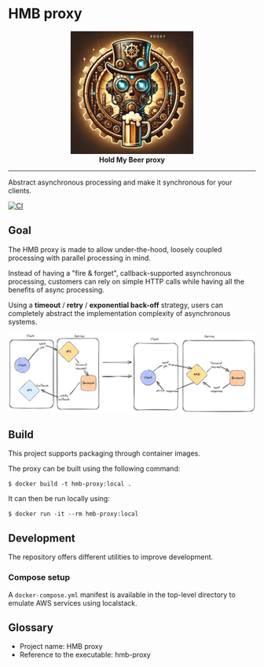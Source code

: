 # HMB proxy

<p align="center">
  <img src="./logo.png" alt="logo.png" width="250" height="250"><br>
  <b>Hold My Beer proxy</b>
</p>

------

Abstract asynchronous processing and make it synchronous for your clients.

[![CI](https://github.com/meero-com/hmb-proxy/actions/workflows/ci.yml/badge.svg)](https://github.com/meero-com/hmb-proxy/actions/workflows/ci.yml)

## Goal

The HMB proxy is made to allow under-the-hood, loosely coupled processing with parallel processing in mind.

Instead of having a "fire & forget", callback-supported asynchronous processing, customers can rely on simple HTTP calls
while having all the benefits of async processing.

Using a **timeout** / **retry** / **exponential back-off** strategy, users can completely abstract the implementation
complexity of asynchronous systems.

<p align="center">
  <img src="./docs/images/hmb-full.png" alt="logo.png"><br>
</p>

## Build

This project supports packaging through container images.

The proxy can be built using the following command:

```console
$ docker build -t hmb-proxy:local .
```

It can then be run locally using:
```console
$ docker run -it --rm hmb-proxy:local
```

## Development

The repository offers different utilities to improve development.

### Compose setup

A `docker-compose.yml` manifest is available in the top-level directory to emulate AWS services using localstack.

## Glossary

- Project name: HMB proxy
- Reference to the executable: hmb-proxy
